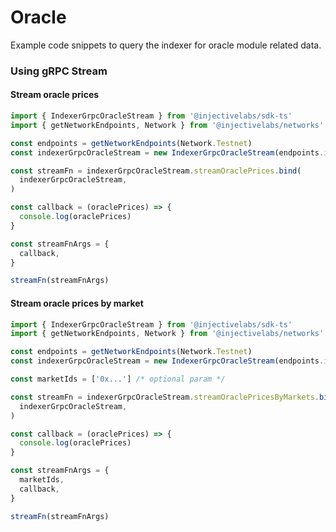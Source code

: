 # Oracle

Example code snippets to query the indexer for oracle module related data.

### Using gRPC Stream

#### Stream oracle prices

```ts
import { IndexerGrpcOracleStream } from '@injectivelabs/sdk-ts'
import { getNetworkEndpoints, Network } from '@injectivelabs/networks'

const endpoints = getNetworkEndpoints(Network.Testnet)
const indexerGrpcOracleStream = new IndexerGrpcOracleStream(endpoints.indexer)

const streamFn = indexerGrpcOracleStream.streamOraclePrices.bind(
  indexerGrpcOracleStream,
)

const callback = (oraclePrices) => {
  console.log(oraclePrices)
}

const streamFnArgs = {
  callback,
}

streamFn(streamFnArgs)
```

#### Stream oracle prices by market

```ts
import { IndexerGrpcOracleStream } from '@injectivelabs/sdk-ts'
import { getNetworkEndpoints, Network } from '@injectivelabs/networks'

const endpoints = getNetworkEndpoints(Network.Testnet)
const indexerGrpcOracleStream = new IndexerGrpcOracleStream(endpoints.indexer)

const marketIds = ['0x...'] /* optional param */

const streamFn = indexerGrpcOracleStream.streamOraclePricesByMarkets.bind(
  indexerGrpcOracleStream,
)

const callback = (oraclePrices) => {
  console.log(oraclePrices)
}

const streamFnArgs = {
  marketIds,
  callback,
}

streamFn(streamFnArgs)
```
